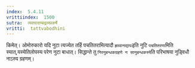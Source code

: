 ```yaml
---
index:  5.4.11
vrittiindex:  1500
sutra:  व्यवघादाम्बद्रव्यप्रकर्षे
vritti:  tattvabodhini 
---
```


किमेत्। ओमोरुकारो यदि नुटा त्यज्येत तर्हि पचतितरामित्यादौ `ह्रस्वानद्यापः`इति नुटि `पचतितरणा`मिति स्यात्,यस्येतिलोपस्य परेण नुटा बाधात्। सिद्धान्ते तु `निरनुबन्धकग्रहणे न सानुबन्धकस्ये`ति परिभाषया नुड्विधौ नाऽस्य ग्रहणम्।

